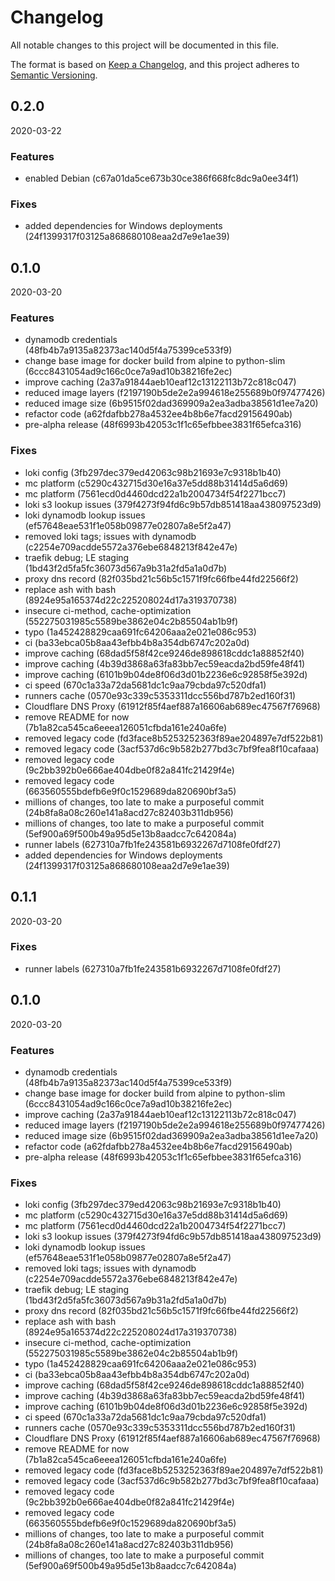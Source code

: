 # Changelog
All notable changes to this project will be documented in this file.

The format is based on [Keep a Changelog](https://keepachangelog.com/en/1.0.0/),
and this project adheres to [Semantic Versioning](https://semver.org/spec/v2.0.0.html).

<!--- next entry here -->

## 0.2.0
2020-03-22

### Features

- enabled Debian (c67a01da5ce673b30ce386f668fc8dc9a0ee34f1)

### Fixes

- added dependencies for Windows deployments (24f1399317f03125a868680108eaa2d7e9e1ae39)

## 0.1.0
2020-03-20

### Features

- dynamodb credentials (48fb4b7a9135a82373ac140d5f4a75399ce533f9)
- change base image for docker build from alpine to python-slim (6ccc8431054ad9c166c0ce7a9ad10b38216fe2ec)
- improve caching (2a37a91844aeb10eaf12c13122113b72c818c047)
- reduced image layers (f2197190b5de2e2a994618e255689b0f97477426)
- reduced image size (6b9515f02dad369909a2ea3adba38561d1ee7a20)
- refactor code (a62fdafbb278a4532ee4b8b6e7facd29156490ab)
- pre-alpha release (48f6993b42053c1f1c65efbbee3831f65efca316)

### Fixes

- loki config (3fb297dec379ed42063c98b21693e7c9318b1b40)
- mc platform (c5290c432715d30e16a37e5dd88b31414d5a6d69)
- mc platform (7561ecd0d4460dcd22a1b2004734f54f2271bcc7)
- loki s3 lookup issues (379f4273f94fd6c9b57db851418aa438097523d9)
- loki dynamodb lookup issues (ef57648eae531f1e058b09877e02807a8e5f2a47)
- removed loki tags; issues with dynamodb (c2254e709acdde5572a376ebe6848213f842e47e)
- traefik debug; LE staging (1bd43f2d5fa5fc36073d567a9b31a2fd5a1a0d7b)
- proxy dns record (82f035bd21c56b5c1571f9fc66fbe44fd22566f2)
- replace ash with bash (8924e95a165374d22c225208024d17a319370738)
- insecure ci-method, cache-optimization (552275031985c5589be3862e04c2b85504ab1b9f)
- typo (1a452428829caa691fc64206aaa2e021e086c953)
- ci (ba33ebca05b8aa43efbb4b8a354db6747c202a0d)
- improve caching (68dad5f58f42ce9246de898618cddc1a88852f40)
- improve caching (4b39d3868a63fa83bb7ec59eacda2bd59fe48f41)
- improve caching (6101b9b04de8f06d3d01b2236e6c92858f5e392d)
- ci speed (670c1a33a72da5681dc1c9aa79cbda97c520dfa1)
- runners cache (0570e93c339c5353311dcc556bd787b2ed160f31)
- Cloudflare DNS Proxy (61912f85f4aef887a16606ab689ec47567f76968)
- remove README for now (7b1a82ca545ca6eeea126051cfbda161e240a6fe)
- removed legacy code (fd3face8b5253252363f89ae204897e7df522b81)
- removed legacy code (3acf537d6c9b582b277bd3c7bf9fea8f10cafaaa)
- removed legacy code (9c2bb392b0e666ae404dbe0f82a841fc21429f4e)
- removed legacy code (663560555bdefb6e9f0c1529689da820690bf3a5)
- millions of changes, too late to make a purposeful commit (24b8fa8a08c260e141a8acd27c82403b311db956)
- millions of changes, too late to make a purposeful commit (5ef900a69f500b49a95d5e13b8aadcc7c642084a)
- runner labels (627310a7fb1fe243581b6932267d7108fe0fdf27)
- added dependencies for Windows deployments (24f1399317f03125a868680108eaa2d7e9e1ae39)

## 0.1.1
2020-03-20

### Fixes

- runner labels (627310a7fb1fe243581b6932267d7108fe0fdf27)

## 0.1.0
2020-03-20

### Features

- dynamodb credentials (48fb4b7a9135a82373ac140d5f4a75399ce533f9)
- change base image for docker build from alpine to python-slim (6ccc8431054ad9c166c0ce7a9ad10b38216fe2ec)
- improve caching (2a37a91844aeb10eaf12c13122113b72c818c047)
- reduced image layers (f2197190b5de2e2a994618e255689b0f97477426)
- reduced image size (6b9515f02dad369909a2ea3adba38561d1ee7a20)
- refactor code (a62fdafbb278a4532ee4b8b6e7facd29156490ab)
- pre-alpha release (48f6993b42053c1f1c65efbbee3831f65efca316)

### Fixes

- loki config (3fb297dec379ed42063c98b21693e7c9318b1b40)
- mc platform (c5290c432715d30e16a37e5dd88b31414d5a6d69)
- mc platform (7561ecd0d4460dcd22a1b2004734f54f2271bcc7)
- loki s3 lookup issues (379f4273f94fd6c9b57db851418aa438097523d9)
- loki dynamodb lookup issues (ef57648eae531f1e058b09877e02807a8e5f2a47)
- removed loki tags; issues with dynamodb (c2254e709acdde5572a376ebe6848213f842e47e)
- traefik debug; LE staging (1bd43f2d5fa5fc36073d567a9b31a2fd5a1a0d7b)
- proxy dns record (82f035bd21c56b5c1571f9fc66fbe44fd22566f2)
- replace ash with bash (8924e95a165374d22c225208024d17a319370738)
- insecure ci-method, cache-optimization (552275031985c5589be3862e04c2b85504ab1b9f)
- typo (1a452428829caa691fc64206aaa2e021e086c953)
- ci (ba33ebca05b8aa43efbb4b8a354db6747c202a0d)
- improve caching (68dad5f58f42ce9246de898618cddc1a88852f40)
- improve caching (4b39d3868a63fa83bb7ec59eacda2bd59fe48f41)
- improve caching (6101b9b04de8f06d3d01b2236e6c92858f5e392d)
- ci speed (670c1a33a72da5681dc1c9aa79cbda97c520dfa1)
- runners cache (0570e93c339c5353311dcc556bd787b2ed160f31)
- Cloudflare DNS Proxy (61912f85f4aef887a16606ab689ec47567f76968)
- remove README for now (7b1a82ca545ca6eeea126051cfbda161e240a6fe)
- removed legacy code (fd3face8b5253252363f89ae204897e7df522b81)
- removed legacy code (3acf537d6c9b582b277bd3c7bf9fea8f10cafaaa)
- removed legacy code (9c2bb392b0e666ae404dbe0f82a841fc21429f4e)
- removed legacy code (663560555bdefb6e9f0c1529689da820690bf3a5)
- millions of changes, too late to make a purposeful commit (24b8fa8a08c260e141a8acd27c82403b311db956)
- millions of changes, too late to make a purposeful commit (5ef900a69f500b49a95d5e13b8aadcc7c642084a)

